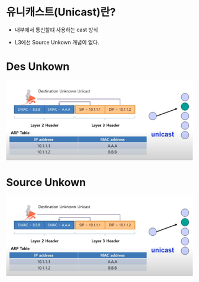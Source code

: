 # 유니캐스트(Unicast)란?

* 내부에서 통신할떄 사용하는 cast 방식

* L3에선 Source Unkown 개념이 없다.

# Des Unkown
![Des_Unkwnown](./img/01_des_unknown_unicast.png)

# Source Unkown
![Source_Unkown](./img/01_unknown_unicast.png)